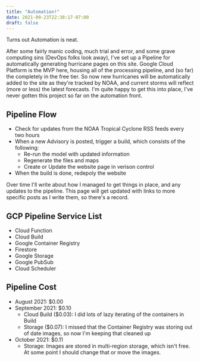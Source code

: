 ```yaml
---
title: "Automation!"
date: 2021-09-23T22:38:17-07:00
draft: false
---
```


Turns out Automation is neat.

After some fairly manic coding, much trial and error, and some grave computing sins (DevOps folks look away), I've set up a Pipeline for automatically generating hurricane pages on this site.  Google Cloud Platform is the MVP here, housing all of the processing pipeline, and (so far) the completely in the free tier.  So now new hurricanes will be automatically added to the site as they're tracked by NOAA, and current storms will reflect (more or less) the latest forecasts.  I'm quite happy to get this into place, I've never gotten this project so far on the automation front.

## Pipeline Flow
- Check for updates from the NOAA Tropical Cyclone RSS feeds every two hours
- When a new Advisory is posted, trigger a build, which consists of the following:
    - Re-run the model with updated information
    - Regenerate the files and maps
    - Create or Update the website page in verison control
- When the build is done, redepoly the website

Over time I'll write about how I managed to get things in place, and any updates to the pipeline.  This page will get updated with links to more specific posts as I write them, so there's a record.

## GCP Pipeline Service List

- Cloud Function
- Cloud Build
- Google Container Registry
- Firestore
- Google Storage
- Google PubSub
- Cloud Scheduler

## Pipeline Cost
- August 2021: $0.00
- September 2021: $0.10
  - Cloud Build ($0.03): I did lots of lazy iterating of the containers in Build
  - Storage ($0.07): I missed that the Container Registry was storing out of date images, so now I'm keeping that cleaned up
- October 2021: $0.11
  - Storage: Images are stored in multi-region storage, which isn't free.  At some point I should change that or move the images.